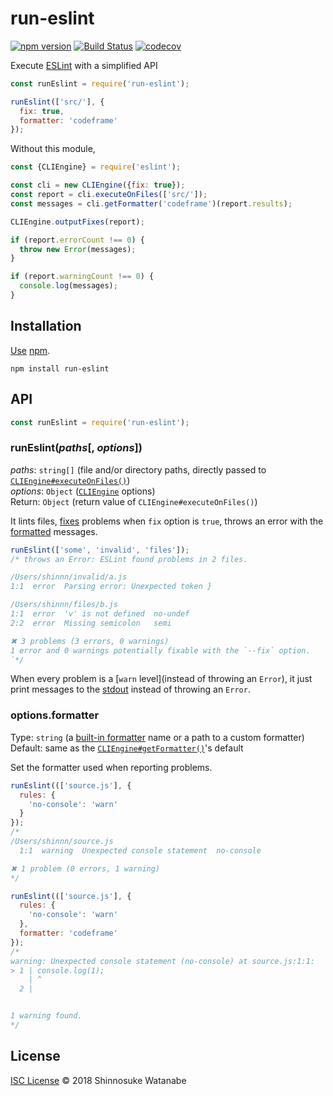 # run-eslint

[![npm version](https://img.shields.io/npm/v/run-eslint.svg)](https://www.npmjs.com/package/run-eslint)
[![Build Status](https://travis-ci.com/shinnn/run-eslint.svg?branch=master)](https://travis-ci.com/shinnn/run-eslint)
[![codecov](https://codecov.io/gh/shinnn/run-eslint/branch/master/graph/badge.svg)](https://codecov.io/gh/shinnn/run-eslint)

Execute [ESLint](https://eslint.org/) with a simplified API

```javascript
const runEslint = require('run-eslint');

runEslint(['src/'], {
  fix: true,
  formatter: 'codeframe'
});
```

Without this module,

```javascript
const {CLIEngine} = require('eslint');

const cli = new CLIEngine({fix: true});
const report = cli.executeOnFiles(['src/']);
const messages = cli.getFormatter('codeframe')(report.results);

CLIEngine.outputFixes(report);

if (report.errorCount !== 0) {
  throw new Error(messages);
}

if (report.warningCount !== 0) {
  console.log(messages);
}
```

## Installation

[Use](https://docs.npmjs.com/cli/install) [npm](https://docs.npmjs.com/about-npm/).

```
npm install run-eslint
```

## API

```javascript
const runEslint = require('run-eslint');
```

### runEslint(*paths*[, *options*])

*paths*: `string[]` (file and/or directory paths, directly passed to [`CLIEngine#executeOnFiles()`](https://eslint.org/docs/developer-guide/nodejs-api#cliengineexecuteonfiles))  
*options*: `Object` ([`CLIEngine`](https://eslint.org/docs/developer-guide/nodejs-api#cliengine) options)  
Return: `Object` (return value of `CLIEngine#executeOnFiles()`)

It lints files, [fixes](https://eslint.org/docs/developer-guide/nodejs-api#cliengineoutputfixes) problems when `fix` option is `true`, throws an error with the [formatted](https://eslint.org/docs/user-guide/formatters/) messages.

```javascript
runEslint(['some', 'invalid', 'files']);
/* throws an Error: ESLint found problems in 2 files.

/Users/shinnn/invalid/a.js
1:1  error  Parsing error: Unexpected token }

/Users/shinnn/files/b.js
1:1  error  'v' is not defined  no-undef
2:2  error  Missing semicolon   semi

✖ 3 problems (3 errors, 0 warnings)
1 error and 0 warnings potentially fixable with the `--fix` option.
`*/
```

When every problem is a [`warn` level](instead of throwing an `Error`), it just print messages to the [stdout](https://nodejs.org/api/process.html#process_process_stdout) instead of throwing an `Error`.

### options.formatter

Type: `string` (a [built-in formatter](https://eslint.org/docs/user-guide/command-line-interface#-f---format) name or a path to a custom formatter)
Default: same as the [`CLIEngine#getFormatter()`](https://eslint.org/docs/developer-guide/nodejs-api#clienginegetformatter)'s default

Set the formatter used when reporting problems.

```javascript
runEslint((['source.js'], {
  rules: {
    'no-console': 'warn'
  }
});
/*
/Users/shinnn/source.js
  1:1  warning  Unexpected console statement  no-console

✖ 1 problem (0 errors, 1 warning)
*/

runEslint((['source.js'], {
  rules: {
    'no-console': 'warn'
  },
  formatter: 'codeframe'
});
/*
warning: Unexpected console statement (no-console) at source.js:1:1:
> 1 | console.log(1);
    | ^
  2 |


1 warning found.
*/
```

## License

[ISC License](./LICENSE) © 2018 Shinnosuke Watanabe
